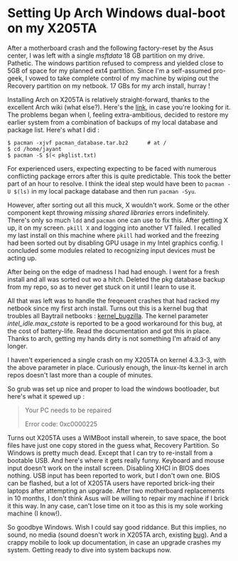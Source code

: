 # Setting Up Arch Windows dual-boot on my X205TA

After a motherboard crash and the following factory-reset by the Asus center, I was left with a single *msftdata* 18 GB partition on my drive. Pathetic. The windows partition refused to compress and yielded close to 5GB of space for my planned ext4 partition. Since I'm a self-assumed pro-geek, I vowed to take complete control of my machine by wiping out the Recovery partition on my netbook. 17 GBs for my arch install, hurray !

Installing Arch on X205TA is relatively straight-forward, thanks to the excellent Arch wiki (what else?). Here's the [link](https://wiki.archlinux.org/index.php/Asus_x205ta), in case you're looking for it. The problems began when I, feeling extra-ambitious, decided to restore my earlier system from a combination of backups of my local database and package list. Here's what I did : 
```
$ pacman -xjvf pacman_database.tar.bz2		# at /
$ cd /home/jayant
$ pacman -S $(< pkglist.txt)
```
For experienced users, expecting expecting to be faced with numerous conflicting package errors after this is quite predictable. This took the better part of an hour to resolve. I think the ideal step would have been to `pacman -U $(ls)` in my local package database and then run `pacman -Syu`. 

However, after sorting out all this muck, X wouldn't work. Some or the other component kept throwing *missing shared libraries* errors indefinitely. There's only so much `ldd` and `pacman` one can use to fix this. After getting X up, it on my screen. `pkill X` and logging into another VT failed. I recalled my last install on this machine where `pkill` had worked and the freezing had been sorted out by disabling GPU usage in my Intel graphics config. I concluded some modules related to recognizing input devices must be acting up. 

After being on the edge of madness I had had enough. I went for a fresh install and all was sorted out wo a hitch. Deleted the pkg database backup from my repo, so as to never get stuck on it until I learn to use it. 

All that was left was to handle the freqeuent crashes that had racked my netbook since my first arch install. Turns out this is a kernel bug that troubles all Baytrail netbooks : [kernel_bugzilla](https://bugzilla.kernel.org/show_bug.cgi?id=109051). The kernel parameter *intel_idle.max_cstate* is reported to be a good workaround for this bug, at the cost of battery-life. Read the documentation and got this in place. Thanks to arch, getting my hands dirty is not something I'm afraid of any longer.

I haven't experienced a single crash on my X205TA on kernel 4.3.3-3, with the above parameter in place. Curiously enough, the linux-lts kernel in arch repos doesn't last more than a couple of minutes.

So grub was set up nice and proper to load the windows bootloader, but here's what it spewed up : 
> Your PC needs to be repaired 
>
> Error code: 0xc0000225 

Turns out X205TA uses a WIMBoot install wherein, to save space, the boot files have just one copy stored in the guess what, Recovery Partition. So Windows is pretty much dead. Except that I can try to re-install from a bootable USB. And here's where it gets really funny. Keyboard and mouse input doesn't work on the install screen. Disabling XHCI in BIOS does nothing. USB input has been reported to work, but I don't own one. BIOS can be flashed, but a lot of X205TA users have reported brick-ing their laptops after attempting an upgrade. After two motherboard replacements in 10 months, I don't think Asus will be willing to repair my machine if I brick it this way. In any case, can't lose time on it too as this is my sole working machine (I know!).

So goodbye Windows. Wish I could say good riddance. But this implies, no sound, no media (sound doesn't work in X205TA arch, existing [bug](https://bugzilla.kernel.org/show_bug.cgi?id=95681)). And a crappy mobile to look up documentation, in case an upgrade crashes my system. Getting ready to dive into system backups now.

